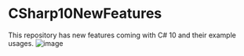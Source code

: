 # CSharp10NewFeatures
This repository has new features coming with C# 10 and their example usages.
![image](https://user-images.githubusercontent.com/31032546/173899241-4375d8e8-e0a9-47b8-a781-4182f1ee4e69.png)

